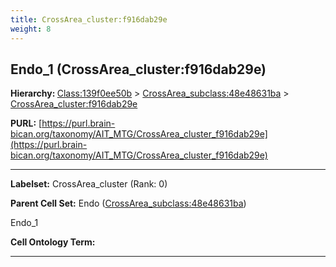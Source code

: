 ```yaml
---
title: CrossArea_cluster:f916dab29e
weight: 8
---
```

## Endo_1 (CrossArea_cluster:f916dab29e)
<b>Hierarchy: </b>
[Class:139f0ee50b](../Class_139f0ee50b) >
[CrossArea_subclass:48e48631ba](../CrossArea_subclass_48e48631ba) >
[CrossArea_cluster:f916dab29e](../CrossArea_cluster_f916dab29e)

**PURL:** [https://purl.brain-bican.org/taxonomy/AIT_MTG/CrossArea_cluster_f916dab29e](https://purl.brain-bican.org/taxonomy/AIT_MTG/CrossArea_cluster_f916dab29e)

---


**Labelset:** CrossArea_cluster (Rank: 0)

**Parent Cell Set:** Endo ([CrossArea_subclass:48e48631ba](../CrossArea_subclass_48e48631ba))

Endo_1


**Cell Ontology Term:** 

[MARKER GENES.]: #


---

[TRANSFERRED ANNOTATIONS.]: #


[AUTHOR ANNOTATION FIELDS.]: #


